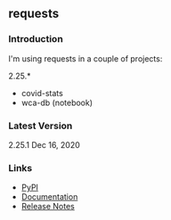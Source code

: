 ## requests

### Introduction

I'm using requests in a couple of projects:

2.25.*

- covid-stats
- wca-db (notebook)



### Latest Version

2.25.1 Dec 16, 2020



### Links

- [PyPI](https://pypi.org/project/requests/)
- [Documentation](https://requests.readthedocs.io/en/master/)
- [Release Notes](https://requests.readthedocs.io/en/latest/community/updates/#release-history)

